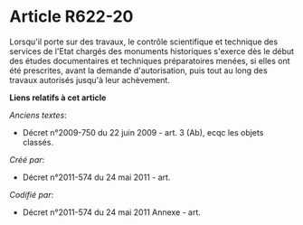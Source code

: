 # Article R622-20

Lorsqu'il porte sur des travaux, le contrôle scientifique et technique des services de l'Etat chargés des monuments
historiques s'exerce dès le début des études documentaires et techniques préparatoires menées, si elles ont été prescrites,
avant la demande d'autorisation, puis tout au long des travaux autorisés jusqu'à leur achèvement.

**Liens relatifs à cet article**

_Anciens textes_:

  - Décret n°2009-750 du 22 juin 2009 - art. 3 (Ab), ecqc les objets classés.

_Créé par_:

  - Décret n°2011-574 du 24 mai 2011  - art.

_Codifié par_:

  - Décret n°2011-574 du 24 mai 2011 Annexe - art.
